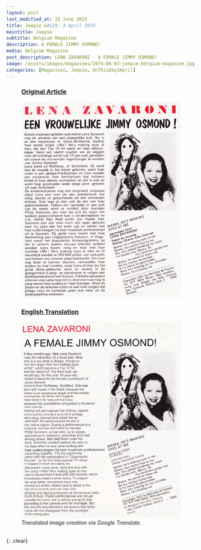 ```yaml
---
layout: post
last_modified_at: 15 June 2023
title: Joepie &#124; 3 April 1974
maintitle: Joepie
subtitle: Belgium Magazine
description: A FEMALE JIMMY OSMOND!
media: Belgium Magazine
post_description: LENA ZAVARONI - A FEMALE JIMMY OSMOND!
image: /assets/images/magazines/1974-04-03-joepie-belgium-magazine.jpg
categories: [Magazines, Joepie, OnThisDay3April]
---
```


<figure class="fig1">
<h3 id="infobox1"><a href="#infobox1">Original Article</a></h3>
<a href="/assets/images/magazines/1974-04-03-joepie-belgium-magazine.jpg"><img src="/assets/images/magazines/1974-04-03-joepie-belgium-magazine.jpg" class="full-width zoom-in"></a>
</figure>

<figure class="fig2">
<h3 id="infobox2"><a href="#infobox2">English Translation</a></h3>
<a href="/assets/images/magazines/1974-04-03-joepie-belgium-magazine-en.png"><img src="/assets/images/magazines/1974-04-03-joepie-belgium-magazine-en.png" class="full-width zoom-in"></a>
<cite>Translated image creation via Google Translate.</cite>
</figure>

<br />{: .clear}


